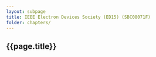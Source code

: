 ```yaml
---
layout: subpage
title: IEEE Electron Devices Society (ED15) (SBC08071F)
folder: chapters/
---
```

##  {{page.title}}
